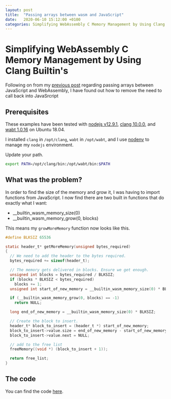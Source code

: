 ```yaml
---
layout: post
title:  "Passing arrays between wasm and JavaScript"
date:   2020-06-10 15:12:00 +0100
categories: Simplifying WebAssembly C Memory Management by Using Clang Builtin's
---
```


# Simplifying WebAssembly C Memory Management by Using Clang Builtin's

Following on from my 
[previous post](https://rob-blackbourn.github.io/blog/webassembly/wasm/array/arrays/javascript/c/2020/06/07/wasm-arrays.html)
regarding passing arrays between JavaScript
and WebAssembly, I have found out how to remove the need to call back into JavaSrcript

## Prerequisites

These examples have been tested with [nodejs v12.9.1](https://nodejs.org),
[clang 10.0.0](https://clang.llvm.org/),
and [wabt 1.0.16](https://github.com/WebAssembly/wabt) on Ubuntu 18.04.

I installed `clang` in `/opt/clang`, `wabt` in `/opt/wabt`, and I use
[nodenv](https://github.com/nodenv/nodenv) to manage my `nodejs` environment.

Update your path.

```bash
export PATH=/opt/clang/bin:/opt/wabt/bin:$PATH
```

## What was the problem?

In order to find the size of the memory and grow it, I was having to import
functions from JavaScript. I now find there are two built in functions that
do exactly what I want:

* __builtin_wasm_memory_size(0)
* __builtin_wasm_memory_grow(0, blocks)

This means my `growMoreMemory` function now looks like this.


```c
#define BLKSIZ 65536

static header_t* getMoreMemory(unsigned bytes_required)
{
  // We need to add the header to the bytes required.
  bytes_required += sizeof(header_t);

  // The memory gets delivered in blocks. Ensure we get enough.
  unsigned int blocks = bytes_required / BLKSIZ;
  if (blocks * BLKSIZ < bytes_required)
    blocks += 1;
  unsigned int start_of_new_memory = __builtin_wasm_memory_size(0) * BLKSIZ;

  if (__builtin_wasm_memory_grow(0, blocks) == -1)
  	return NULL;

  long end_of_new_memory = __builtin_wasm_memory_size(0) * BLKSIZ;

  // Create the block to insert.
  header_t* block_to_insert = (header_t *) start_of_new_memory;
  block_to_insert->value.size = end_of_new_memory - start_of_new_memory - sizeof(header_t);
  block_to_insert->value.next = NULL;

  // add to the free list
  freeMemory((void *) (block_to_insert + 1));

  return free_list;
}
```

## The code

You can find the code [here](https://github.com/rob-blackbourn/example-wasm-array-passing-2).